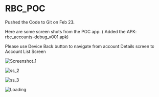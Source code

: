# RBC_POC
Pushed the Code to Git on Feb 23.

Here are some screen shots from the POC app. ( Added the APK: rbc_accounts-debug_v001.apk)

Please use Device Back button to navigate from account Details screen to Account List Screen

![Screenshot_1](https://user-images.githubusercontent.com/70549776/155445388-d9b8489d-4b02-48f8-9f7d-cdbf88d478d5.png)

![ss_2](https://user-images.githubusercontent.com/70549776/155445529-a5d0c1fa-ca31-44cb-bb7e-4f0d1c62879a.png)

![ss_3](https://user-images.githubusercontent.com/70549776/155445563-c77d2300-2b0e-4ea7-91ca-aabfbf903256.png)

![Loading](https://user-images.githubusercontent.com/70549776/155445612-fe390d4e-d6bc-4b04-b1cb-6a5a590e8aa9.png)
